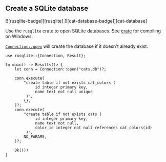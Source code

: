 ## Create a SQLite database

[![rusqlite-badge]][rusqlite] [![cat-database-badge]][cat-database]

Use the `rusqlite` crate to open SQLite databases. See
[crate][documentation] for compiling on Windows.

[`Connection::open`] will create the database if it doesn't already exist.

```rust,edition2018,no_run
use rusqlite::{Connection, Result};

fn main() -> Result<()> {
    let conn = Connection::open("cats.db")?;

    conn.execute(
        "create table if not exists cat_colors (
             id integer primary key,
             name text not null unique
         )",
        {},
    )?;
    conn.execute(
        "create table if not exists cats (
             id integer primary key,
             name text not null,
             color_id integer not null references cat_colors(id)
         )",
        NO_PARAMS,
    )?;

    Ok(())
}
```

[`Connection::open`]: https://docs.rs/rusqlite/*/rusqlite/struct.Connection.html#method.open

[documentation]: https://github.com/jgallagher/rusqlite#user-content-notes-on-building-rusqlite-and-libsqlite3-sys
